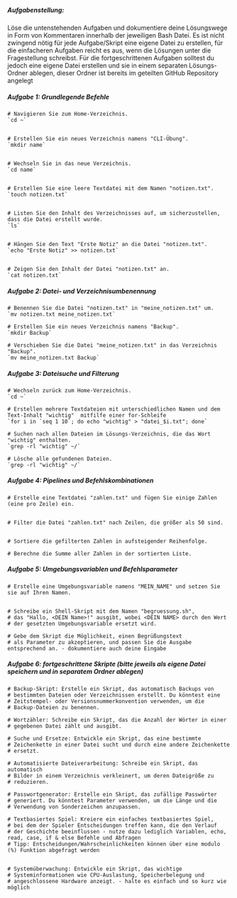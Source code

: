 ##### Aufgabenstellung:

Löse die untenstehenden Aufgaben und dokumentiere deine Lösungswege in Form von Kommentaren innerhalb der jeweiligen Bash Datei.
Es ist nicht zwingend nötig für jede Aufgabe/Skript eine eigene Datei zu erstellen, für die einfacheren Aufgaben reicht es aus, wenn die Lösungen
unter die Fragestellung schreibst.
Für die fortgeschrittenen Aufgaben solltest du jedoch eine eigene Datei erstellen und sie in einem separaten Lösungs-Ordner ablegen,
dieser Ordner ist bereits im geteilten GitHub Repository angelegt

##### Aufgabe 1: Grundlegende Befehle

    # Navigieren Sie zum Home-Verzeichnis.
    `cd ~`


    # Erstellen Sie ein neues Verzeichnis namens "CLI-Übung".
    `mkdir name`


    # Wechseln Sie in das neue Verzeichnis.
    `cd name`


    # Erstellen Sie eine leere Textdatei mit dem Namen "notizen.txt".
    `touch notizen.txt`


    # Listen Sie den Inhalt des Verzeichnisses auf, um sicherzustellen, dass die Datei erstellt wurde.
    `ls`


    # Hängen Sie den Text "Erste Notiz" an die Datei "notizen.txt".
    `echo "Erste Notiz" >> notizen.txt`


    # Zeigen Sie den Inhalt der Datei "notizen.txt" an.
    `cat notizen.txt`

##### Aufgabe 2: Datei- und Verzeichnisumbenennung

    # Benennen Sie die Datei "notizen.txt" in "meine_notizen.txt" um.
    `mv notizen.txt meine_notizen.txt`

    # Erstellen Sie ein neues Verzeichnis namens "Backup".
    `mkdir Backup`

    # Verschieben Sie die Datei "meine_notizen.txt" in das Verzeichnis "Backup".
    `mv meine_notizen.txt Backup`

##### Aufgabe 3: Dateisuche und Filterung

    # Wechseln zurück zum Home-Verzeichnis.
    `cd ~`

    # Erstellen mehrere Textdateien mit unterschiedlichen Namen und dem Text-Inhalt "wichtig"  mitfilfe einer for-Schleife
    `for i in `seq 1 10`; do echo "wichtig" > "datei_$i.txt"; done`

    # Suchen nach allen Dateien im Lösungs-Verzeichnis, die das Wort "wichtig" enthalten.
    `grep -rl "wichtig" ~/`

    # Lösche alle gefundenen Dateien.
    `grep -rl "wichtig" ~/`

##### Aufgabe 4: Pipelines und Befehlskombinationen

    # Erstelle eine Textdatei "zahlen.txt" und fügen Sie einige Zahlen (eine pro Zeile) ein.


    # Filter die Datei "zahlen.txt" nach Zeilen, die größer als 50 sind.


    # Sortiere die gefilterten Zahlen in aufsteigender Reihenfolge.

    # Berechne die Summe aller Zahlen in der sortierten Liste.

##### Aufgabe 5: Umgebungsvariablen und Befehlsparameter

    # Erstelle eine Umgebungsvariable namens "MEIN_NAME" und setzen Sie sie auf Ihren Namen.


    # Schreibe ein Shell-Skript mit dem Namen "begruessung.sh",
    # das "Hallo, <DEIN Name>!" ausgibt, wobei <DEIN NAME> durch den Wert
    # der gesetzten Umgebungsvariable ersetzt wird.

    # Gebe dem Skript die Möglichkeit, einen Begrüßungstext
    # als Parameter zu akzeptieren, und passen Sie die Ausgabe entsprechend an. - dokumentiere auch deine Eingabe

##### Aufgabe 6: fortgeschrittene Skripte (bitte jeweils als eigene Datei speichern und in separatem Ordner ablegen)

    # Backup-Skript: Erstelle ein Skript, das automatisch Backups von
    # bestimmten Dateien oder Verzeichnissen erstellt. Du könntest eine
    # Zeitstempel- oder Versionsnummerkonvention verwenden, um die
    # Backup-Dateien zu benennen.

    # Wortzähler: Schreibe ein Skript, das die Anzahl der Wörter in einer
    # gegebenen Datei zählt und ausgibt.

    # Suche und Ersetze: Entwickle ein Skript, das eine bestimmte
    # Zeichenkette in einer Datei sucht und durch eine andere Zeichenkette
    # ersetzt.

    # Automatisierte Dateiverarbeitung: Schreibe ein Skript, das automatisch
    # Bilder in einem Verzeichnis verkleinert, um deren Dateigröße zu
    # reduzieren.

    # Passwortgenerator: Erstelle ein Skript, das zufällige Passwörter
    # generiert. Du könntest Parameter verwenden, um die Länge und die
    # Verwendung von Sonderzeichen anzupassen.

    # Textbasiertes Spiel: Kreiere ein einfaches textbasiertes Spiel,
    # bei dem der Spieler Entscheidungen treffen kann, die den Verlauf
    # der Geschichte beeinflussen - nutze dazu lediglich Variablen, echo, read, case, if & else Befehle und Abfragen
    # Tipp: Entscheidungen/Wahrscheinlichkeiten können über eine modulo (%) Funktion abgefragt werden


    # Systemüberwachung: Entwickle ein Skript, das wichtige
    # Systeminformationen wie CPU-Auslastung, Speicherbelegung und
    # angeschlossene Hardware anzeigt. - halte es einfach und so kurz wie möglich
